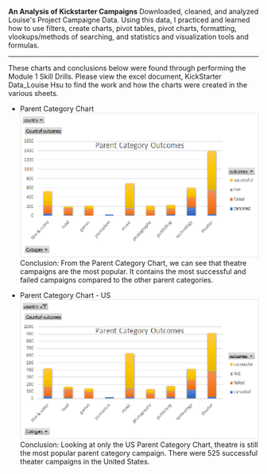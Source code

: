 **An Analysis of Kickstarter Campaigns**
Downloaded, cleaned, and analyzed  Louise's Project Campaigne Data. Using this data, I practiced and learned how to use filters, create charts, pivot tables, pivot charts, formatting, vlookups/methods of searching, and statistics and visualization tools and formulas. 

---

These charts and conclusions below were found through performing the Module 1 Skill Drills. Please view the excel document, KickStarter Data_Louise Hsu to find the work and how the charts were created in the various sheets.   

- Parent Category Chart
![Parent Category Outcome - unfiltered](https://github.com/louise-hsu/kickstarter-analysis/blob/master/Parent%20Category%20Outcome%20-%20unfiltered.png)
Conclusion: From the Parent Category Chart, we can see that theatre campaigns are the most popular. It contains the most successful and failed campaigns compared to the other parent categories. 

- Parent Category Chart - US
![Parent Category Outcome - filtered US](https://github.com/louise-hsu/kickstarter-analysis/blob/master/Parent%20Category%20Outcome%20-%20filtered%20US.png)
Conclusion: Looking at only the US Parent Category Chart, theatre is still the most popular parent category campaign. There were 525 successful theater campaigns in the United States.




